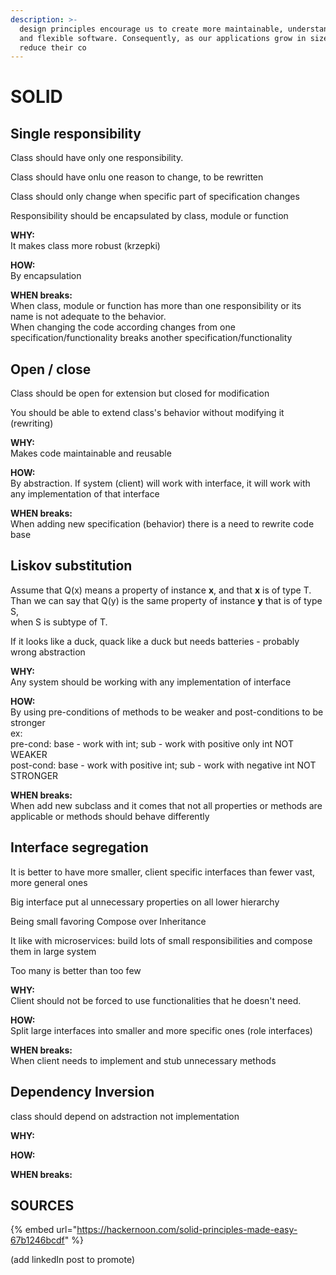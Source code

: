 ```yaml
---
description: >-
  design principles encourage us to create more maintainable, understandable,
  and flexible software. Consequently, as our applications grow in size, we can
  reduce their co
---
```


# SOLID

## Single responsibility

Class should have only one responsibility.

Class should have onlu one reason to change, to be rewritten

Class should only change when specific part of specification changes

Responsibility should be encapsulated by class, module or function

**WHY:**  
It makes class more robust \(krzepki\)

**HOW:**  
By encapsulation

**WHEN breaks:**  
When class, module or function has more than one responsibility or its name is not adequate to the behavior.  
When changing the code according changes from one specification/functionality breaks another specification/functionality

## Open / close

Class should be open for extension but closed for modification

You should be able to extend class's behavior without modifying it \(rewriting\)

**WHY:**  
Makes code maintainable and reusable

**HOW:**  
By abstraction. If system \(client\) will work with interface, it will work with any implementation of that interface

**WHEN breaks:**  
When adding new specification \(behavior\) there is a need to rewrite code base

## Liskov substitution

Assume that Q\(x\) means a property of instance **x**, and that **x** is of type T.  
Than we can say that Q\(y\) is the same property of instance **y** that is of type S,  
when S is subtype of T.

If it looks like a duck, quack like a duck but needs batteries - probably wrong abstraction

**WHY:**  
Any system should be working with any implementation of interface

**HOW:**   
By using pre-conditions of methods to be weaker and post-conditions to be stronger  
ex:   
pre-cond: base - work with int; sub - work with positive only int NOT WEAKER  
post-cond: base - work with positive int; sub - work with negative int NOT STRONGER

**WHEN breaks:**  
When add new subclass and it comes that not all properties or methods are applicable or methods should behave differently

## Interface segregation

It is better to have more smaller, client specific interfaces than fewer vast, more general ones

Big interface put al unnecessary properties on all lower hierarchy

Being small favoring Compose over Inheritance

It like with microservices: build lots of small responsibilities and compose them in large system

Too many is better than too few

**WHY:**  
Client should not be forced to use functionalities that he doesn't need.

**HOW:**  
Split large interfaces into smaller and more specific ones \(role interfaces\)

**WHEN breaks:**  
When client needs to implement and stub unnecessary methods

## Dependency Inversion

class should depend on adstraction not implementation

**WHY:**

**HOW:**

**WHEN breaks:**

## SOURCES

{% embed url="https://hackernoon.com/solid-principles-made-easy-67b1246bcdf" %}

\(add linkedIn post to promote\)

